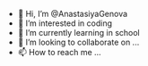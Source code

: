 - 👋 Hi, I’m @AnastasiyaGenova
- 👀 I’m interested in coding
- 🌱 I’m currently learning in school
- 💞️ I’m looking to collaborate on ...
- 📫 How to reach me ...

<!---
AnastasiyaGenova/AnastasiyaGenova is a ✨ special ✨ repository because its `README.md` (this file) appears on your GitHub profile.
You can click the Preview link to take a look at your changes.
--->
